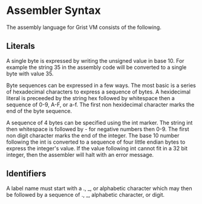 # Assembler Syntax

The assembly language for Grist VM consists of the following.

## Literals

A single byte is expressed by writing the unsigned value in base 10. For example the string 35 in the assembly code will be converted to a single byte with value 35.

Byte sequences can be expressed in a few ways. The most basic is a series of hexadecimal characters to express a sequence of bytes. A hexidecimal literal is preceeded by the string hex followed by whitespace then a sequence of 0-9, A-F, or a-f. The first non hexidecimal character marks the end of the byte sequence.

A sequence of 4 bytes can be specified using the int marker. The string int then whitespace is followed by - for negative numbers then 0-9. The first non digit character marks the end of the integer. The base 10 number following the int is converted to a sequence of four little endian bytes to express the integer's value. If the value following int cannot fit in a 32 bit integer, then the assembler will halt with an error message.

## Identifiers

A label name must start with a ., _, or alphabetic character which may then be followed by a sequence of ., _, alphabetic character, or digit.
